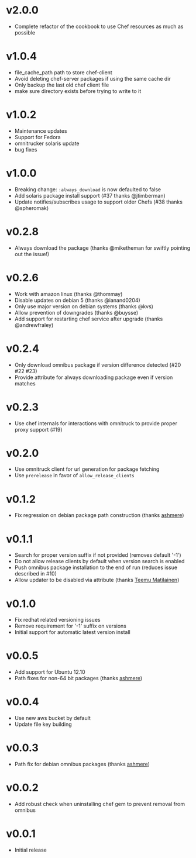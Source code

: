 v2.0.0
======
* Complete refactor of the cookbook to use Chef resources as much as possible

v1.0.4
======
* file_cache_path path to store chef-client
* Avoid deleting chef-server packages if using the same cache dir
* Only backup the last old chef client file
* make sure directory exists before trying to write to it

v1.0.2
======
* Maintenance updates
* Support for Fedora
* omnitrucker solaris update
* bug fixes

v1.0.0
======
* Breaking change: `:always_download` is now defaulted to false
* Add solaris package install support (#37 thanks @jtimberman)
* Update notifies/subscribes usage to support older Chefs (#38 thanks @spheromak)

v0.2.8
======
* Always download the package (thanks @miketheman for swiftly pointing out the issue!)

v0.2.6
======
* Work with amazon linux (thanks @thommay)
* Disable updates on debian 5 (thanks @ianand0204)
* Only use major version on debian systems (thanks @kvs)
* Allow prevention of downgrades (thanks @buysse)
* Add support for restarting chef service after upgrade (thanks @andrewfraley)

v0.2.4
======
* Only download omnibus package if version difference detected (#20 #22 #23)
* Provide attribute for always downloading package even if version matches

v0.2.3
======
* Use chef internals for interactions with omnitruck to provide proper proxy support (#19)

v0.2.0
======
* Use omnitruck client for url generation for package fetching
* Use `prerelease` in favor of `allow_release_clients`

v0.1.2
======
* Fix regression on debian package path construction (thanks [ashmere](https://github.com/ashmere))

v0.1.1
======
* Search for proper version suffix if not provided (removes default '-1')
* Do not allow release clients by default when version search is enabled
* Push omnibus package installation to the end of run (reduces issue described in #10)
* Allow updater to be disabled via attribute (thanks [Teemu Matilainen](https://github.com/tmatilai))

v0.1.0
======
* Fix redhat related versioning issues
* Remove requirement for '-1' suffix on versions
* Initial support for automatic latest version install

v0.0.5
======
* Add support for Ubuntu 12.10
* Path fixes for non-64 bit packages (thanks [ashmere](https://github.com/ashmere))

v0.0.4
======
* Use new aws bucket by default
* Update file key building

v0.0.3
======
* Path fix for debian omnibus packages (thanks [ashmere](https://github.com/ashmere))

v0.0.2
======
* Add robust check when uninstalling chef gem to prevent removal from omnibus

v0.0.1
======
* Initial release
